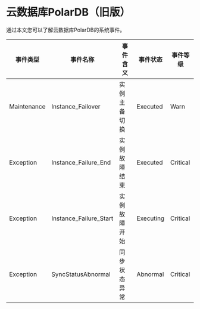 # 云数据库PolarDB（旧版）

通过本文您可以了解云数据库PolarDB的系统事件。

|事件类型|事件名称|事件含义|事件状态|事件等级|
|----|----|----|----|----|
|Maintenance|Instance\_Failover|实例主备切换|Executed|Warn|
|Exception|Instance\_Failure\_End|实例故障结束|Executed|Critical|
|Exception|Instance\_Failure\_Start|实例故障开始|Executing|Critical|
|Exception|SyncStatusAbnormal|同步状态异常|Abnormal|Critical|

